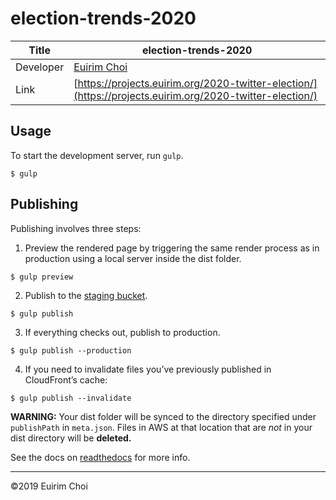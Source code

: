 # election-trends-2020

| Title | election-trends-2020 |
|-|-|
| Developer    | [Euirim Choi](euirim@gmail.com) |
| Link | [https://projects.euirim.org/2020-twitter-election/](https://projects.euirim.org/2020-twitter-election/) |

## Usage
To start the development server, run `gulp`.
```
$ gulp
```

## Publishing
Publishing involves three steps:
1. Preview the rendered page by triggering the same render process as in production using a local server inside the dist folder.
```
$ gulp preview
```

2. Publish to the [staging bucket](http://euirim.org/article/2019/election-trends-2020/).
``` 
$ gulp publish
```

3. If everything checks out, publish to production. 
```
$ gulp publish --production
```

4. If you need to invalidate files you’ve previously published in CloudFront’s cache:
```
$ gulp publish --invalidate
```

**WARNING:** Your dist folder will be synced to the directory specified under `publishPath` in `meta.json`. Files in AWS at that location that are *not* in your dist directory will be **deleted.**

See the docs on [readthedocs](https://generator-politico-interactives.readthedocs.io/en/latest/) for more info.

---

©2019 Euirim Choi
